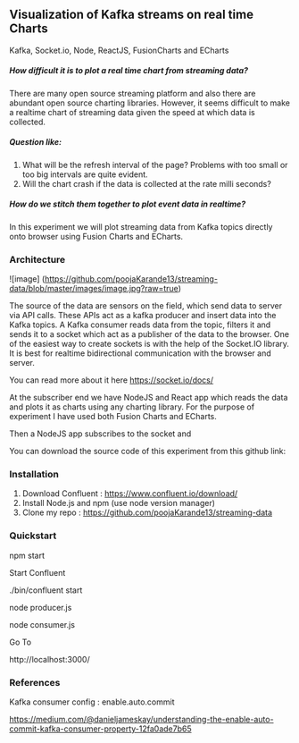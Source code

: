 
## Visualization of Kafka streams on real time Charts

Kafka, Socket.io, Node, ReactJS, FusionCharts and ECharts

##### How difficult it is to plot a real time chart from streaming data?

There are many open source streaming platform and also there are abundant open source charting libraries. However, it seems difficult to make a realtime chart of streaming data given the speed at which data is collected.

##### Question like:
1. What will be the refresh interval of the page? Problems with too small or too big intervals are quite evident.
2. Will the chart crash if the data is collected at the rate milli seconds?

##### How do we stitch them together to plot event data in realtime?

In this experiment we will plot streaming data from Kafka topics directly onto browser using Fusion Charts and ECharts.

### Architecture

![image] (https://github.com/poojaKarande13/streaming-data/blob/master/images/image.jpg?raw=true)

The source of the data are sensors on the field, which send data to server via API calls. These APIs act as a kafka producer and insert data into the Kafka topics. A Kafka consumer reads data from the topic, filters it and sends it to a socket which act as a publisher of the data to the browser. One of the easiest way to create sockets is with the help of the Socket.IO library.
It is best for realtime bidirectional communication with the browser and server.

You can read more about it here https://socket.io/docs/

At the subscriber end we have NodeJS and React app which reads the data and plots it as charts using any charting library.
For the purpose of experiment I have used both Fusion Charts and ECharts.



Then a NodeJS app subscribes to the socket and




You can download the source code of this experiment from this github link:

### Installation

1. Download Confluent : https://www.confluent.io/download/
2. Install Node.js and npm (use node version manager)
3. Clone my repo : https://github.com/poojaKarande13/streaming-data

### Quickstart

npm start

Start Confluent

./bin/confluent start

node producer.js

node consumer.js

Go To

http://localhost:3000/

### References

Kafka consumer config : enable.auto.commit

https://medium.com/@danieljameskay/understanding-the-enable-auto-commit-kafka-consumer-property-12fa0ade7b65
